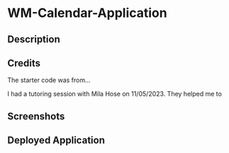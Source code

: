 # WM-Calendar-Application

## Description ##


## Credits ##
The starter code was from...

I had a tutoring session with Mila Hose on 11/05/2023. They helped me to 

## Screenshots ##


## Deployed Application ##